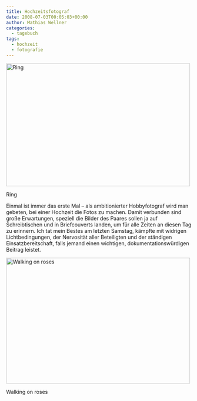 ```yaml
---
title: Hochzeitsfotograf
date: 2008-07-03T00:05:03+00:00
author: Mathias Wellner
categories:
  - tagebuch
tags:
  - hochzeit
  - fotografie
---
```

<div style="width: 510px" class="wp-caption aligncenter">
  <a href="http://www.flickr.com/photos/mwellner/2631586935/"><img alt="Ring" src="http://farm4.static.flickr.com/3021/2631586935_13820a5d9d.jpg" title="Ring" width="500" height="334" /></a>
  
  <p class="wp-caption-text">
    Ring<br />
  </p>
</div>

Einmal ist immer das erste Mal &#8211; als ambitionierter Hobbyfotograf wird man gebeten, bei einer Hochzeit die Fotos zu machen. Damit verbunden sind große Erwartungen, speziell die Bilder des Paares sollen ja auf Schreibtischen und in Briefcouverts landen, um für alle Zeiten an diesen Tag zu erinnern. Ich tat mein Bestes am letzten Samstag, kämpfte mit widrigen Lichtbedingungen, der Nervosität aller Beteiligten und der ständigen Einsatzbereitschaft, falls jemand einen wichtigen, dokumentationswürdigen Beitrag leistet.

<div style="width: 510px" class="wp-caption aligncenter">
  <a href="http://www.flickr.com/photos/mwellner/2632410650/"><img alt="Walking on roses" src="http://farm4.static.flickr.com/3082/2632410650_6e98a8d71d.jpg" title="Walking on roses" width="500" height="342" /></a>
  
  <p class="wp-caption-text">
    Walking on roses<br />
  </p>
</div>